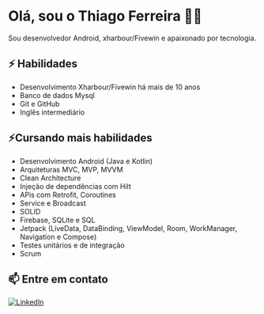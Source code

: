 # Olá, sou o Thiago Ferreira 👨‍💻

Sou desenvolvedor Android, xharbour/Fivewin e apaixonado por tecnologia.
## ⚡ Habilidades

- Desenvolvimento Xharbour/Fivewin há mais de 10 anos
- Banco de dados Mysql
- Git e GitHub
- Inglês intermediário

## ⚡Cursando mais habilidades

- Desenvolvimento Android (Java e Kotlin)
- Arquiteturas MVC, MVP, MVVM
- Clean Architecture
- Injeção de dependências com Hilt
- APis com Retrofit, Coroutines
- Service e Broadcast
- SOLID
- Firebase, SQLite e SQL
- Jetpack (LiveData, DataBinding, ViewModel, Room, WorkManager, Navigation e Compose)
- Testes unitários e de integração
- Scrum

## 📫 Entre em contato
[![LinkedIn](https://img.shields.io/badge/LinkedIn-0077B5?style=for-the-badge&logo=linkedin&logoColor=white)](https://www.linkedin.com/public-profile/settings?trk=d_flagship3_profile_self_view_public_profile)


